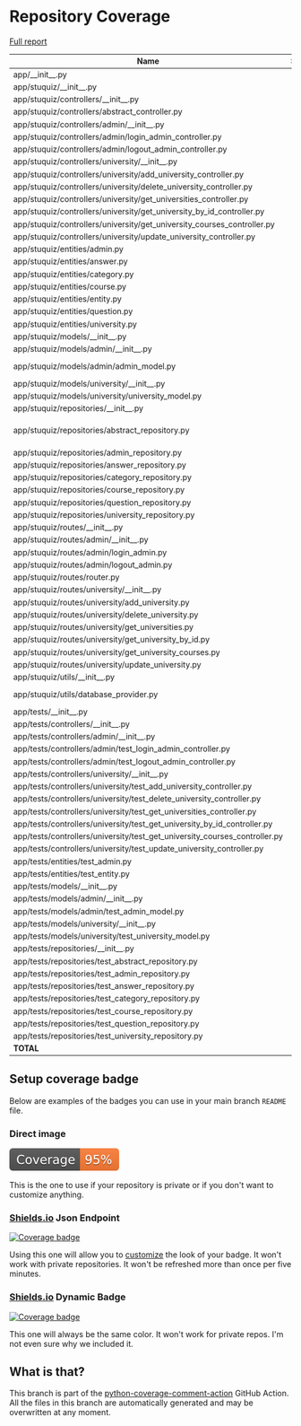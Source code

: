 # Repository Coverage

[Full report](https://htmlpreview.github.io/?https://github.com/en0mia/stuquiz-api/blob/python-coverage-comment-action-data/htmlcov/index.html)

| Name                                                                           |    Stmts |     Miss |   Cover |   Missing |
|------------------------------------------------------------------------------- | -------: | -------: | ------: | --------: |
| app/\_\_init\_\_.py                                                            |        0 |        0 |    100% |           |
| app/stuquiz/\_\_init\_\_.py                                                    |       23 |       17 |     26% |     14-41 |
| app/stuquiz/controllers/\_\_init\_\_.py                                        |        0 |        0 |    100% |           |
| app/stuquiz/controllers/abstract\_controller.py                                |        6 |        1 |     83% |        17 |
| app/stuquiz/controllers/admin/\_\_init\_\_.py                                  |        0 |        0 |    100% |           |
| app/stuquiz/controllers/admin/login\_admin\_controller.py                      |       18 |        0 |    100% |           |
| app/stuquiz/controllers/admin/logout\_admin\_controller.py                     |       12 |        0 |    100% |           |
| app/stuquiz/controllers/university/\_\_init\_\_.py                             |        0 |        0 |    100% |           |
| app/stuquiz/controllers/university/add\_university\_controller.py              |       19 |        0 |    100% |           |
| app/stuquiz/controllers/university/delete\_university\_controller.py           |       22 |        0 |    100% |           |
| app/stuquiz/controllers/university/get\_universities\_controller.py            |       12 |        0 |    100% |           |
| app/stuquiz/controllers/university/get\_university\_by\_id\_controller.py      |       17 |        0 |    100% |           |
| app/stuquiz/controllers/university/get\_university\_courses\_controller.py     |       19 |        0 |    100% |           |
| app/stuquiz/controllers/university/update\_university\_controller.py           |       24 |        0 |    100% |           |
| app/stuquiz/entities/admin.py                                                  |       11 |        0 |    100% |           |
| app/stuquiz/entities/answer.py                                                 |       11 |        0 |    100% |           |
| app/stuquiz/entities/category.py                                               |        6 |        0 |    100% |           |
| app/stuquiz/entities/course.py                                                 |       15 |        0 |    100% |           |
| app/stuquiz/entities/entity.py                                                 |        3 |        0 |    100% |           |
| app/stuquiz/entities/question.py                                               |       10 |        0 |    100% |           |
| app/stuquiz/entities/university.py                                             |        6 |        0 |    100% |           |
| app/stuquiz/models/\_\_init\_\_.py                                             |        0 |        0 |    100% |           |
| app/stuquiz/models/admin/\_\_init\_\_.py                                       |        0 |        0 |    100% |           |
| app/stuquiz/models/admin/admin\_model.py                                       |       36 |        7 |     81% |37, 44, 78-85 |
| app/stuquiz/models/university/\_\_init\_\_.py                                  |        0 |        0 |    100% |           |
| app/stuquiz/models/university/university\_model.py                             |       23 |        2 |     91% |     34-36 |
| app/stuquiz/repositories/\_\_init\_\_.py                                       |        0 |        0 |    100% |           |
| app/stuquiz/repositories/abstract\_repository.py                               |       37 |        7 |     81% |32-34, 46, 58, 70, 82 |
| app/stuquiz/repositories/admin\_repository.py                                  |       16 |        0 |    100% |           |
| app/stuquiz/repositories/answer\_repository.py                                 |       16 |        0 |    100% |           |
| app/stuquiz/repositories/category\_repository.py                               |       16 |        0 |    100% |           |
| app/stuquiz/repositories/course\_repository.py                                 |       28 |        0 |    100% |           |
| app/stuquiz/repositories/question\_repository.py                               |       16 |        0 |    100% |           |
| app/stuquiz/repositories/university\_repository.py                             |       21 |        0 |    100% |           |
| app/stuquiz/routes/\_\_init\_\_.py                                             |        0 |        0 |    100% |           |
| app/stuquiz/routes/admin/\_\_init\_\_.py                                       |        0 |        0 |    100% |           |
| app/stuquiz/routes/admin/login\_admin.py                                       |        9 |        4 |     56% |     13-17 |
| app/stuquiz/routes/admin/logout\_admin.py                                      |        6 |        1 |     83% |        13 |
| app/stuquiz/routes/router.py                                                   |       17 |        8 |     53% |     19-28 |
| app/stuquiz/routes/university/\_\_init\_\_.py                                  |        0 |        0 |    100% |           |
| app/stuquiz/routes/university/add\_university.py                               |        8 |        3 |     62% |     13-15 |
| app/stuquiz/routes/university/delete\_university.py                            |        6 |        1 |     83% |        13 |
| app/stuquiz/routes/university/get\_universities.py                             |        6 |        1 |     83% |        13 |
| app/stuquiz/routes/university/get\_university\_by\_id.py                       |        6 |        1 |     83% |        13 |
| app/stuquiz/routes/university/get\_university\_courses.py                      |        6 |        1 |     83% |        13 |
| app/stuquiz/routes/university/update\_university.py                            |        8 |        3 |     62% |     13-15 |
| app/stuquiz/utils/\_\_init\_\_.py                                              |        0 |        0 |    100% |           |
| app/stuquiz/utils/database\_provider.py                                        |       14 |        7 |     50% |17-25, 30-32 |
| app/tests/\_\_init\_\_.py                                                      |        0 |        0 |    100% |           |
| app/tests/controllers/\_\_init\_\_.py                                          |        0 |        0 |    100% |           |
| app/tests/controllers/admin/\_\_init\_\_.py                                    |        0 |        0 |    100% |           |
| app/tests/controllers/admin/test\_login\_admin\_controller.py                  |       44 |        0 |    100% |           |
| app/tests/controllers/admin/test\_logout\_admin\_controller.py                 |       25 |        0 |    100% |           |
| app/tests/controllers/university/\_\_init\_\_.py                               |        0 |        0 |    100% |           |
| app/tests/controllers/university/test\_add\_university\_controller.py          |       41 |        0 |    100% |           |
| app/tests/controllers/university/test\_delete\_university\_controller.py       |       53 |        0 |    100% |           |
| app/tests/controllers/university/test\_get\_universities\_controller.py        |       29 |        0 |    100% |           |
| app/tests/controllers/university/test\_get\_university\_by\_id\_controller.py  |       30 |        0 |    100% |           |
| app/tests/controllers/university/test\_get\_university\_courses\_controller.py |       34 |        0 |    100% |           |
| app/tests/controllers/university/test\_update\_university\_controller.py       |       67 |        0 |    100% |           |
| app/tests/entities/test\_admin.py                                              |        9 |        0 |    100% |           |
| app/tests/entities/test\_entity.py                                             |       12 |        0 |    100% |           |
| app/tests/models/\_\_init\_\_.py                                               |        0 |        0 |    100% |           |
| app/tests/models/admin/\_\_init\_\_.py                                         |        0 |        0 |    100% |           |
| app/tests/models/admin/test\_admin\_model.py                                   |       43 |        0 |    100% |           |
| app/tests/models/university/\_\_init\_\_.py                                    |        0 |        0 |    100% |           |
| app/tests/models/university/test\_university\_model.py                         |       32 |        0 |    100% |           |
| app/tests/repositories/\_\_init\_\_.py                                         |        0 |        0 |    100% |           |
| app/tests/repositories/test\_abstract\_repository.py                           |       29 |        0 |    100% |           |
| app/tests/repositories/test\_admin\_repository.py                              |       65 |        0 |    100% |           |
| app/tests/repositories/test\_answer\_repository.py                             |       50 |        0 |    100% |           |
| app/tests/repositories/test\_category\_repository.py                           |       49 |        0 |    100% |           |
| app/tests/repositories/test\_course\_repository.py                             |       84 |        0 |    100% |           |
| app/tests/repositories/test\_question\_repository.py                           |       50 |        0 |    100% |           |
| app/tests/repositories/test\_university\_repository.py                         |       70 |        0 |    100% |           |
|                                                                      **TOTAL** | **1345** |   **64** | **95%** |           |


## Setup coverage badge

Below are examples of the badges you can use in your main branch `README` file.

### Direct image

[![Coverage badge](https://raw.githubusercontent.com/en0mia/stuquiz-api/python-coverage-comment-action-data/badge.svg)](https://htmlpreview.github.io/?https://github.com/en0mia/stuquiz-api/blob/python-coverage-comment-action-data/htmlcov/index.html)

This is the one to use if your repository is private or if you don't want to customize anything.

### [Shields.io](https://shields.io) Json Endpoint

[![Coverage badge](https://img.shields.io/endpoint?url=https://raw.githubusercontent.com/en0mia/stuquiz-api/python-coverage-comment-action-data/endpoint.json)](https://htmlpreview.github.io/?https://github.com/en0mia/stuquiz-api/blob/python-coverage-comment-action-data/htmlcov/index.html)

Using this one will allow you to [customize](https://shields.io/endpoint) the look of your badge.
It won't work with private repositories. It won't be refreshed more than once per five minutes.

### [Shields.io](https://shields.io) Dynamic Badge

[![Coverage badge](https://img.shields.io/badge/dynamic/json?color=brightgreen&label=coverage&query=%24.message&url=https%3A%2F%2Fraw.githubusercontent.com%2Fen0mia%2Fstuquiz-api%2Fpython-coverage-comment-action-data%2Fendpoint.json)](https://htmlpreview.github.io/?https://github.com/en0mia/stuquiz-api/blob/python-coverage-comment-action-data/htmlcov/index.html)

This one will always be the same color. It won't work for private repos. I'm not even sure why we included it.

## What is that?

This branch is part of the
[python-coverage-comment-action](https://github.com/marketplace/actions/python-coverage-comment)
GitHub Action. All the files in this branch are automatically generated and may be
overwritten at any moment.